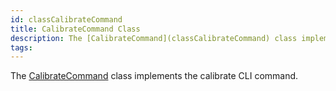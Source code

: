 ```yaml
---
id: classCalibrateCommand
title: CalibrateCommand Class
description: The [CalibrateCommand](classCalibrateCommand) class implements the calibrate CLI command.
tags:
---
```

The [CalibrateCommand](classCalibrateCommand) class implements the calibrate CLI command.




